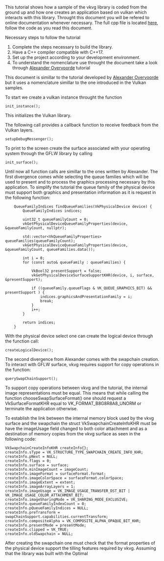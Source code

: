 This tutorial shows how a sample of the vkvg library is coded from the ground up and how one creates an application based on vulkan which interacts with this library. Throught this document you will be refered to online documentation whenever necessary. The full cpp file is located [here]((/sample_1.cpp)), follow the code as you read this document.

Necessary steps to follow the tutorial
1. Complete the steps necessary to build the library.
2. Have a C++ compiler compatible with C++17.
3. Set up the project according to your development environment.
4. To understand the nomenclature use throught the document take a look through [Alexander Overvoorde](https://vulkan-tutorial.com/) tutorial

This document is simillar to the tutorial developed by [Alexander Overvoorde](https://vulkan-tutorial.com/) but it uses a nomenclature simillar to the one introduced in the Vulkan samples. 

To start we create a vulkan instance throught the function
```batch
init_instance();
```

This initializes the Vulkan library.

The following call provides a callback function to receive feedback from the Vulkan layers.
```batch
setupDebugMessenger();
```

To print to the screen create the surface associated with your operating system through the GFLW library by calling
```batch
init_surface();
```
Until now all function calls are simillar to the ones written by Alexander. The first divergence comes while selecting the queue families which will be used to present and to process the graphics processing necessary by this application. To simplify the tutorial the queue family of the physical device must support both graphics and presentation information as it is request in the following function: 

```batch
	QueueFamilyIndices findQueueFamilies(VkPhysicalDevice device) {
		QueueFamilyIndices indices;

		uint32_t queueFamilyCount = 0;
		vkGetPhysicalDeviceQueueFamilyProperties(device, &queueFamilyCount, nullptr);

		std::vector<VkQueueFamilyProperties> queueFamilies(queueFamilyCount);
		vkGetPhysicalDeviceQueueFamilyProperties(device, &queueFamilyCount, queueFamilies.data());

		int i = 0;
		for (const auto& queueFamily : queueFamilies) {

			VkBool32 presentSupport = false;
			vkGetPhysicalDeviceSurfaceSupportKHR(device, i, surface, &presentSupport);

			if ((queueFamily.queueFlags & VK_QUEUE_GRAPHICS_BIT) && presentSupport ) {
				indices.graphicsAndPresentationFamily = i;
				break;
			}
			i++;
		}

		return indices;
	}

```

With the physical device select one can create the logical device through the function call:

```batch
createLogicalDevice();
```

The second divergence from Alexander comes with the swapchain creation. To interact with GFLW surface, vkvg requires support for copy operations in the function:
```batch
querySwapChainSupport();
```
To support copy operations between vkvg and the tutorial, the internal image representations must be equal. This means that while calling the function chooseSwapSurfaceFormat() one should request a VkSurfaceFormatKHR equal to VK_FORMAT_B8G8R8A8_UNORM or terminate the application otherwise.

To establish the link between the internal memory block used by the vkvg surface and the swapchain the struct VkSwapchainCreateInfoKHR must be have the imageUsage field changed to both color attachment and as a destination of memory copies from the vkvg surface as seen in the following code:

```batch
VkSwapchainCreateInfoKHR createInfo{};
createInfo.sType = VK_STRUCTURE_TYPE_SWAPCHAIN_CREATE_INFO_KHR;
createInfo.pNext = NULL;
createInfo.flags = 0;
createInfo.surface = surface;
createInfo.minImageCount = imageCount;
createInfo.imageFormat = surfaceFormat.format;
createInfo.imageColorSpace = surfaceFormat.colorSpace;
createInfo.imageExtent = extent;
createInfo.imageArrayLayers = 1;
createInfo.imageUsage = VK_IMAGE_USAGE_TRANSFER_DST_BIT | VK_IMAGE_USAGE_COLOR_ATTACHMENT_BIT;
createInfo.imageSharingMode = VK_SHARING_MODE_EXCLUSIVE;
createInfo.queueFamilyIndexCount = 0; 
createInfo.pQueueFamilyIndices = NULL;
createInfo.preTransform = swapChainSupport.capabilities.currentTransform;
createInfo.compositeAlpha = VK_COMPOSITE_ALPHA_OPAQUE_BIT_KHR;
createInfo.presentMode = presentMode;
createInfo.clipped = VK_TRUE;
createInfo.oldSwapchain = NULL;
```
After creating the swapchain one must check that the format properties of the physical device support the tilling features required by vkvg. Assuming that the library was built with the Optimal 
